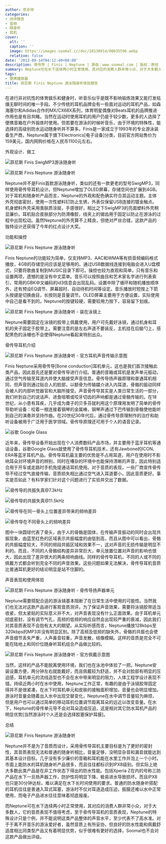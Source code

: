 ```yaml
---
author: 农步祥
categories:
- 测评报告
- 音频
- 随身听
- 耳机
cover:
  alt: ''
  caption: ''
  image: https://images.soomal.cc/doc/20130914/00035596.webp
  relative: false
date: '2013-09-14T04:12:40+08:00'
description: 骨传导 | Finis | Neptune | 源自：www.soomal.com | 版权：原创 |  平均/总评分：10.00/40
summary: Neptune可在水下连续两小时正常使用，其对应的消费人群非常小众，对于大多数人，它的音质表现不值得考虑；对于于离不开音乐的游泳爱好者，虽然音质上有所妥协，但良好的防水性能和佩戴舒适度相比同类型产品又有着明显优势，似乎很难有更好的选择。
tags:
- 便携播放器
title: 菲尼斯 Finis Neptune 游泳随身听体验报告
---
```


在进行非对抗性的体育娱乐和健身时，听音乐似乎是既不影响锻炼效果又能打发枯燥无聊时间的唯一手段。不少传统的耳机品牌会有一些面对运动的耳机产品，如森海塞尔和Adidas合作的MX/CX68X系列，体育明星偶像对Beats耳机的品牌推进作用也是有目共睹。当然在运动时使用耳机的用户仍是于较少数，更多的人选择了便携音箱在户外锻炼时使用。但若要在游泳的时候听音乐，由于环境的特殊性，能选择的高级别防水运动随身听并不算多。Finis是一家成立于1993年的专业游泳装备生产商，Neptune属于旗下Electronics[电子设备]分类，目前官方网站售价为159美元，国内网购价格在人民币1100元左右。



外观设计、做工



![菲尼斯 Finis SwigMP3游泳随身听](https://images.soomal.cc/doc/20130914/00035598_01.webp)



![菲尼斯 Finis Neptune 游泳随身听](https://images.soomal.cc/doc/20130908/00035409_01.webp)



Neptune并不是Finis首款游泳随身听，类似的还有一款更老的型号SwigMP3，同样使用骨传导耳机设计。但Neptune增加了OLED屏幕，存储空间也扩展到4GB。对于耳机和随身听产品而言，Neptune的外观和配色确实符合其运动主题。主体外壳彻底密封，使用一次性塑料钉防止生锈，外表仅保留USB连接的镀金触点。机身塑料外壳采用类肤质涂层，手感很好，相比之下SwigMP3的亮面塑料外壳稍显廉价。耳机贴合皮肤部分为防滑橡胶，线夹上的锯齿用于固定以防止在游泳的过程中出现松动。虽然Neptune的外壳算不上精良，但绝对严丝合缝，这款产品的独特设计还获得了今年的红点设计大奖。



功能和操控



![菲尼斯 Finis Neptune 游泳随身听](https://images.soomal.cc/doc/20130908/00035410.webp)



Finis Neptune的功能较为简单，仅支持MP3、AAC和WMA等有损音频编码格式播放，4GB的存储空间应该是足够用的。通过USB数据线连接到电脑会进入U盘模式，只要将歌曲复制到MUSIC目录下即可。操控也较为直观和简单，只有音乐和设置两项，遗憾的是没有中文菜单。音乐可以按照曲目和艺术家名字进行列表索引，常用的GBK中文编码的id3信息会出现乱码。设置中除了循环和随机播放顺序外，还有预设EQ调节、屏幕超时、自动待机时间等设定。音乐播放时短按上下箭头按键是切换曲目，长按则是音量调节。OLED屏幕主要用于方便设置，实际使用中自己是看不到的。Neptune的按键较硬，需要较用力按下，容易留下划痕。



![菲尼斯 Finis Neptune 游泳随身听 - 装在泳镜上](https://images.soomal.cc/doc/20130914/00035597.webp)



Neptune需要固定在泳镜的胶带上佩戴使用，用户可先戴好泳镜，通过机身和耳机的夹子固定于胶带上。需要注意的是左右声道不要装反，主机挂在后脑勺上，搭配黑色的泳帽也不会使得Neptune看起来特别出众。



骨传导耳机介绍



![菲尼斯 Finis Neptune 游泳随身听 - 官方耳机声音传输示意图](https://images.soomal.cc/doc/20130908/00035422.webp)



Finis Neptune采用骨传导[Bone conduction]耳机单元，这也是我们首次接触此类产品，因此首先还是要对骨传导进行介绍。普通的音箱或耳机是发声单元振动，通过空气传输至耳道内并使大脑接受声音信息。骨传导扬声器原理和普通耳机相同，但声音则通过贴合人的脸部，以额骨为传输媒介进入内耳道，骨骼的振动同样会被人的内部听觉器官和大脑所接受。声音骨传导其实是人类日常生活的一部分，我们听到自己的说话声、进食咀嚼或咬牙切齿的声响都是通过骨骼传输的。在18世纪，从小患有耳疾，几乎成为聋子的贝多芬就利用这个原理用发明了简单的骨传导助听设备：咬着一根连接着钢琴的金属棒，钢琴声通过下巴传输到骨骼使他能听到自己的演奏并坚持作曲。在20世纪30年代后，通过骨传导原理制作的治疗和助听设备被用于广泛用于医学领域。骨传导原理还可用于个人的语音记录。



![谷歌 Google Glass](https://images.soomal.cc/doc/20130914/00035599.webp)



近年来，骨传导设备开始出现在个人消费数码产品市场，并主要用于蓝牙耳机等通话设备，谷歌Google Glass就使用了骨传导耳机技术，还有Jawbone的ICON、ERA等蓝牙耳机产品。骨传导耳机最主要的优势是不占用耳道，用户在使用时不影响耳朵对环境声音的辨别，同时在嘈杂的环境中也能保持清晰的声音，因此特别适合用于开车或走路时手机免提通话耳机使用。对于音质的表现，一些厂商宣传骨传导不经过空气直接传输，音质损失相比通过空气进入耳道要小，因此音质更好。事实是否如此？有科学家们针对这个问题进行了实验并交出了数据。



![骨传导的共振失真@7.3kHz](https://images.soomal.cc/doc/20130914/00035600_01.webp)



![骨传导的共振失真@11.5kHz](https://images.soomal.cc/doc/20130914/00035601_01.webp)



![骨传导在同一骨头上位置差异带来的频响差异](https://images.soomal.cc/doc/20130914/00035602_01.webp)



![骨传导在不同骨头上的频响差异](https://images.soomal.cc/doc/20130914/00035603_01.webp)



图中一块圆球代表了骨头，由于人的骨骼是固体，在传输声音振动的同时会出现共振现象，由蓝至红色的区域表示共振幅度的由低到高，而且从图中可以看出，骨骼的共振幅度较大，不同的频段共振区域和效果不一，这对声音的无损传输是明显不利的。而且，不同的人骨骼结构差异非常巨大，单元放置位置对声音的影响也很大，因此出现了差异很大的两条频响曲线。同样的骨传导耳机，不同的人或不同的佩戴方式都会听到完全不同的声音效果。这些问题如果无法解决，骨传导耳机音质比普通耳机更好的结论明显是站不住脚的。



声音表现和使用体验



![菲尼斯 Finis Neptune 游泳随身听 - 骨传导扬声器单元](https://images.soomal.cc/doc/20130908/00035412.webp)



Neptune需要搭配合适的游泳镜基本阻断了在日常生活中使用的可能性。当然我们也无法对这款产品进行客观音质测评。为了保证声音效果，需要将泳镜胶带适当收紧，但太紧贴的实际意义并不大，对声音表现没有什么正面效果。由于耳机单元彻底密封，没有调节气孔，高频的低频的响应自然会出现较严重的衰减，因此我们对其音质表现不会抱有太大的期望。从实际听感而言，Neptune播放128kbps至320kbps的MP3并没有明显区别。除了高频及低频的缺失外，骨骼的共振也会使声音细节丢失严重，人声鼻音较重，声音发散，结像模糊。这样的音质是完全不可能在陆地上和同价位随身听耳机组合产品做比较的。



![菲尼斯 Finis Neptune 游泳随身听 - 官方佩戴示意图](https://images.soomal.cc/doc/20130908/00035423.webp)



当然，这样的产品不能脱离使用环境，我们也在泳池中体验了一把。Neptune安装设置方便，两分钟左右就能戴好，而且佩戴较为舒适，并不会对脸部有明显的压迫感，耳机单元的流线造型也不会在水中带来明显的阻力，人体工程学设计表现不错。持续近两小时在水中使用，Neptune工作正常，有趣的是由于泳镜胶带固定得并不是很紧凑，在水下时耳机单元和皮肤的接触面积增加，音量也会明显增加。游泳时音量会随着出入水中出现交替变化，Neptune在水中调节音量较为麻烦，但是用户也可以通过简单的移动耳机位置调节距离耳朵的远近以改变音量。在水下，Neptune的骨传单元导不会对耳朵造成压迫，这是相对其它防水耳机产品的明显优势[当然游泳时个人还是会选择胶塞保护耳膜]。



总结



![菲尼斯 Finis Neptune 游泳随身听](https://images.soomal.cc/doc/20130908/00035418.webp)



Neptune并不是为了音质而设计，采用骨传导耳机主要目标是为了更好的密封性，其音质表现无法和普通的随身听相比，音量足够，没明显杂音和漏音就能达到其基本设计目标。几乎没有多少廉价的音箱和耳机能在水里工作并泡上一个小时。市面上能防水的耳机随身听产品很多，而且往往都标识到IPX8级别。但实际上绝大多数此类产品是在非工作状态下得出的防水性能。包括Xperia Z在内的号称三防产品在水下一旦扬声器工作，防护性将明显下降，极易进水导致损坏。而且IPX8也只是30分钟达标，难以满足在水下长时间使用的要求。普通的防水随身听搭配的耳机往往是普通入耳式耳塞，游泳时不仅对耳道造成压迫，振膜还难以水中正常使用，而电子产品进水往往意味着彻底报废。



而Neptune可在水下连续两小时正常使用，其对应的消费人群非常小众，对于大多数人，它的音质表现不值得考虑，至于骨传导耳机的音质表现，Neptune的特殊设计只是个例，并不能说明这类产品整体的声音水平，至少代表不了高水准。对于于离不开音乐的游泳爱好者，虽然音质上有所妥协，但良好的防水性能和佩戴舒适度相比同类型产品又有着明显优势，似乎很难有更好的选择，Soomal也不会对这款产品做出评级。